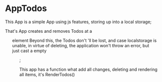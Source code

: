 # AppTodos
This App is a simple App using js features, storing up into a local storage;

That's App creates and removes Todos at a <ul> element
Beyond this, the Todos don't  'll be lost, and case localstorage is unable,
in virtue of deleting, the application won't throw an error, but just cast a
empty <ul>;

This app has a function what add all changes, deleting and rendering all items,
it's RenderTodos()

